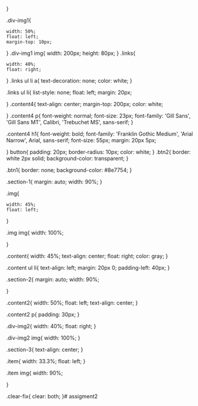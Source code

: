 }

    
.div-img1{
    
    width: 50%;
    float: left;
    margin-top: 10px;

}
.div-img1 img{
    width: 200px;
    height: 80px;
}
.links{
    
    width: 40%;
    float: right;
    
}
.links ul li a{ 
    text-decoration: none;
    color: white;
} 

.links ul li{
    list-style: none;
    float: left;
    margin: 20px;
    
}
.content4{
    text-align: center;
    margin-top: 200px;
    color: white;
    
}
.content4 p{
    font-weight: normal;
    font-size: 23px;
    font-family: 'Gill Sans', 'Gill Sans MT', Calibri, 'Trebuchet MS', sans-serif;
}

.content4 h1{
    font-weight: bold;
    font-family: 'Franklin Gothic Medium', 'Arial Narrow', Arial, sans-serif;
    font-size: 55px;
    margin: 20px 5px;
    
}
button{
    padding: 20px;
    border-radius: 10px;
    color: white;
}
.btn2{
    border: white 2px solid;
    background-color: transparent;
}

.btn1{
    border: none;
    background-color: #8e7754;
}

.section-1{
    margin: auto;
    width: 90%;
}

.img{

    width: 45%;
    float: left;
}

.img img{
    width: 100%;
    
}

.content{
    width: 45%;
    text-align: center;
    float: right;
    color: gray;
}

.content ul li{
    text-align: left;
    margin: 20px 0;
   padding-left: 40px;
}


.section-2{
    margin: auto;
    width: 90%;

}

.content2{
    width: 50%;
    float: left;
    text-align: center;
}

.content2 p{
    padding: 30px;
}

.div-img2{
    width: 40%;
    float: right;
}

.div-img2 img{
    width: 100%;
}

.section-3{
    text-align: center;
}

.item{
    width: 33.3%;
    float: left;
}

.item img{
    width: 90%;
    
}

.clear-fix{
    clear: both;
}# assigment2
